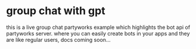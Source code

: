 # group chat with gpt

this is a live group chat partyworks example which highlights the bot api of partyworks server. where you can easily create bots in your apps and they are like regular users, docs coming soon...
